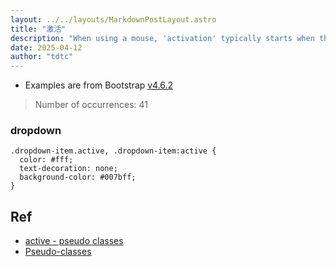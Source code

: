 ```yaml
---
layout: ../../layouts/MarkdownPostLayout.astro
title: "激活"
description: "When using a mouse, 'activation' typically starts when the user presses down the primary mouse button."
date: 2025-04-12
author: "tdtc"
---
```



- Examples are from Bootstrap [v4.6.2](https://getbootstrap.com/docs/4.6/getting-started/introduction/)
> Number of occurrences: 41


### dropdown
```
.dropdown-item.active, .dropdown-item:active {
  color: #fff;
  text-decoration: none;
  background-color: #007bff;
}
```

## Ref
- [active - pseudo classes](https://developer.mozilla.org/en-US/docs/Web/CSS/:active)
- [Pseudo-classes](https://developer.mozilla.org/en-US/docs/Web/CSS/Pseudo-classes)
